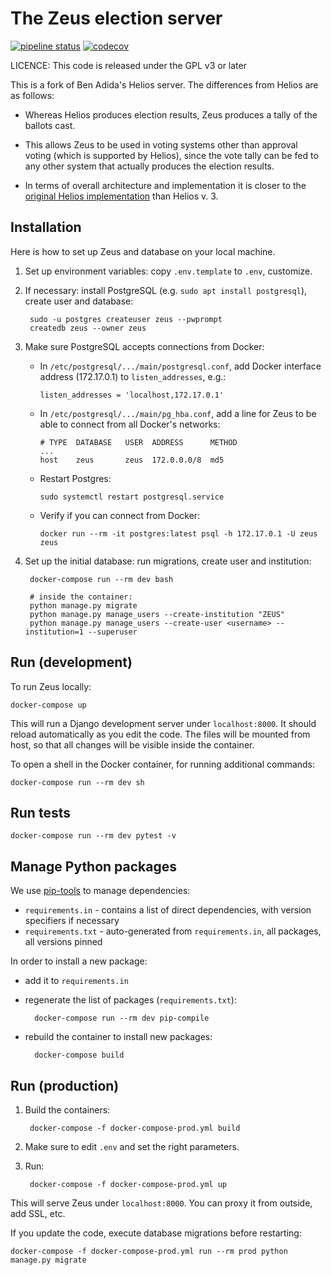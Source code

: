 # The Zeus election server

[![pipeline status](https://gitlab.com/partia_razem_public/zeus/badges/master/pipeline.svg)](https://gitlab.com/partia_razem_public/zeus/-/commits/master)
[![codecov](https://codecov.io/gh/pwmarcz/zeus/branch/master/graph/badge.svg)](https://codecov.io/gl/partia_razem_public/zeus)

LICENCE: This code is released under the GPL v3 or later

This is a fork of Ben Adida's Helios server. The differences from Helios are as follows:

* Whereas Helios produces election results, Zeus produces a tally of the ballots cast.

* This allows Zeus to be used in voting systems other than approval voting (which is supported
  by Helios), since the vote tally can be fed to any other system that actually produces the
  election results.

* In terms of overall architecture and implementation it is closer to the [original Helios
  implementation](http://static.usenix.org/events/sec08/tech/full_papers/adida/adida.pdf) than Helios v. 3.


## Installation

Here is how to set up Zeus and database on your local machine.

1. Set up environment variables: copy `.env.template` to `.env`, customize.

2. If necessary: install PostgreSQL (e.g. `sudo apt install postgresql`),
   create user and database:

        sudo -u postgres createuser zeus --pwprompt
        createdb zeus --owner zeus

3. Make sure PostgreSQL accepts connections from Docker:

   * In `/etc/postgresql/.../main/postgresql.conf`, add Docker interface
     address (172.17.0.1) to `listen_addresses`, e.g.:

     ```
     listen_addresses = 'localhost,172.17.0.1'
     ```

   * In `/etc/postgresql/.../main/pg_hba.conf`, add a line for Zeus to be able
     to connect from all Docker's networks:

     ```
     # TYPE  DATABASE   USER  ADDRESS      METHOD
     ...
     host    zeus       zeus  172.0.0.0/8  md5
     ```

   * Restart Postgres:

     ```
     sudo systemctl restart postgresql.service
     ```

   * Verify if you can connect from Docker:

     ```
     docker run --rm -it postgres:latest psql -h 172.17.0.1 -U zeus zeus
     ```

5. Set up the initial database: run migrations, create user and institution:

        docker-compose run --rm dev bash

        # inside the container:
        python manage.py migrate
        python manage.py manage_users --create-institution "ZEUS"
        python manage.py manage_users --create-user <username> --institution=1 --superuser

## Run (development)

To run Zeus locally:

    docker-compose up

This will run a Django development server under `localhost:8000`. It should
reload automatically as you edit the code. The files will be mounted from host,
so that all changes will be visible inside the container.

To open a shell in the Docker container, for running additional commands:

    docker-compose run --rm dev sh

## Run tests

    docker-compose run --rm dev pytest -v

## Manage Python packages

We use [pip-tools](https://github.com/jazzband/pip-tools) to manage dependencies:

- `requirements.in` - contains a list of direct dependencies, with version
  specifiers if necessary
- `requirements.txt` - auto-generated from `requirements.in`, all packages, all
  versions pinned

In order to install a new package:

- add it to `requirements.in`
- regenerate the list of packages (`requirements.txt`):

        docker-compose run --rm dev pip-compile

- rebuild the container to install new packages:

        docker-compose build

## Run (production)

1. Build the containers:

        docker-compose -f docker-compose-prod.yml build

2. Make sure to edit `.env` and set the right parameters.

3. Run:

        docker-compose -f docker-compose-prod.yml up

This will serve Zeus under `localhost:8000`. You can proxy it from outside, add
SSL, etc.

If you update the code, execute database migrations before restarting:

    docker-compose -f docker-compose-prod.yml run --rm prod python manage.py migrate
